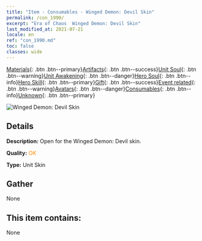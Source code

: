 ```yaml
---
title: "Item - Consumables - Winged Demon: Devil Skin"
permalink: /con_1990/
excerpt: "Era of Chaos  Winged Demon: Devil Skin"
last_modified_at: 2021-07-21
locale: en
ref: "con_1990.md"
toc: false
classes: wide
---
```

 [Materials](/Items/){: .btn .btn--primary}[Artifacts](/Items/Artifacts/){: .btn .btn--success}[Unit Soul](/Items/UnitSoul/){: .btn .btn--warning}[Unit Awakening](/Items/UnitAwakening/){: .btn .btn--danger}[Hero Soul](/Items/HeroSoul/){: .btn .btn--info}[Hero Skill](/Items/HeroSkill/){: .btn .btn--primary}[Gift](/Items/Gift/){: .btn .btn--success}[Event related](/Items/Events/){: .btn .btn--warning}[Avatars](/Items/Avatars/){: .btn .btn--danger}[Consumables](/Items/Consumables/){: .btn .btn--info}[Unknown](/Items/Unknown/){: .btn .btn--primary}

 ![Winged Demon: Devil Skin](/images/u/ti_daemopifu.jpg)

## Details
 **Description:** Open for the Winged Demon: Devil skin.

 **Quality:** <span style="color: #FF8C00">OK</span>

 **Type:** Unit Skin

## Gather

  None

## This item contains:

  None

